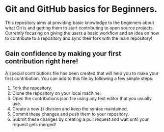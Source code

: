 # Git and GitHub basics for Beginners.
This repository aims at providing basic knowledge to the beginners about what Git is and getting them to start contributing to open source projects.
Currently focusing on giving the users a basic workflow and an idea on how to contribute to a repository and sync their fork with the main repository!

## Gain confidence by making your first contribution right here! 
A special contributions file has been created that will help you to make your first contribution.
You can add to this file by following a few simple steps: 
 1. Fork the repository. 
 2. Clone the repository on your local machine.
 3. Open the contributions.json file using any text editor that you usually use.
 4. Create a new {} division and keep the syntax maintained. 
 5. Commit these changes and push them to your repository.
 6. Submit these changes by creating a pull request and wait until your request gets merged!
